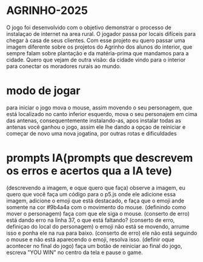 # AGRINHO-2025
O jogo foi desenvolvido com o objetivo demonstrar o processo de instalaçao de internet na area rural. O jogador passa por locais difíceis para chegar à casa de seus clientes.
Com esse projeto eu quero passar uma imagem diferente sobre os projetos do Agrinho dos alunos do interior, que sempre falam sobre plantação e da matéria-prima que mandamos para a cidade. Quero que vejam de outra visão: da cidade vindo para o interior para conectar os moradores rurais ao mundo.

# modo de jogar
para iniciar o jogo mova o mouse, assim movendo o seu personagem, que está localizado no canto inferior esquerdo, mova o seu personajem em cima das antenas, consequentemente instalando-as, apos instalar todas as antenas você ganhou o jogo, assim ele lhe dando a opçao de reiniciar e começar de novo uma nova jogatina, por outras rotas e dificuldades

# prompts IA(prompts que descrevem os erros e acertos qua a IA teve)
(descrevendo a imagem, e oque quero que faça)
observe a imagem, eu quero que você faça um código para o p5.js onde ele adicione essa imagem, adicione o emoji que está destacado, e faça que o emoji ande somente na cor #9b4a4a com o movimento do mouse. 
(definindo como mover o personagem)
faça com que ele siga o mouse.
(conserto de erro)
está dando erro na linha 37, o que está faltando?
(conserto de erro, definiçao do local do personagem)
o emoji não está se movendo, arrume isso e ponha ele na rua para baixo.
(conserto de erro)
ele não está seguindo o mouse e não está aparecendo o emoji, resolva isso.
(definir oque acontecer no final do jogo)
faça um botão de reiniciar ao final do jogo, escreva "YOU WIN" no centro da tela e pause o game. 










